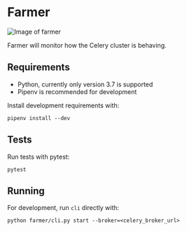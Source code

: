 # Farmer

![Image of farmer](https://www.collinsdictionary.com/images/thumb/farmer_96736501_250.jpg)

Farmer will monitor how the Celery cluster is behaving.

## Requirements

- Python, currently only version 3.7 is supported
- Pipenv is recommended for development

Install development requirements with:
```
pipenv install --dev
```

## Tests

Run tests with pytest:
```
pytest
```

## Running

For development, run `cli` directly with:
```
python farmer/cli.py start --broker=<celery_broker_url>
```
